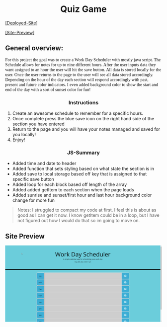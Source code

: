 <h1 style="text-align: center;">Quiz Game</h1>

[[Deployed-Site]](https://jdogcrane.github.io/WeekdayScheduler/)

[[Site-Preview]](#Site-Preview)

## General overview: 

<p style="font-family:georgia"> 
For this project the goal was to create a Work Day Scheduler with mostly java script. The Schedule allows for notes for up to nine different hours. After the user inputs data they want assigned to an hour the user will hit the save button. All data is stored locally for the user. Once the user returns to the page to the user will see all data stored accordingly. Depending on the hour of the day each section will respond accordingly with past, present and future color indicators. I even added background color to show the start and end of the day with a sort of sunset color for fun!
<p>

<h3 style="text-align:center;">Instructions</h3>

1. Create an awesome schedule to remember for a specific hours.
2. Once complete press the blue save icon on the right hand side of the section you have entered
3. Return to the page and you will have your notes managed and saved for you locally!
4. Enjoy!

<h3 style="text-align:center;">JS-Summary</h3>

* Added time and date to header
* Added function that sets styling based on what state the section is in
* Added save to local storage based off key that is assigned to that specific save button
* Added loop for each block based off length of the array
* Added added getItem to each section when the page loads
* Added sunrise and sunset/first hour and last hour background color change for more fun

>Notes: I struggled to compact my code at first. I feel this is about as good as I can get it now. I know getItem could be in a loop, but I have not figured out how I would do that so im going to move on.

## Site Preview
![alt link= this is the place for the site preview](./assets/images/preview.gif)